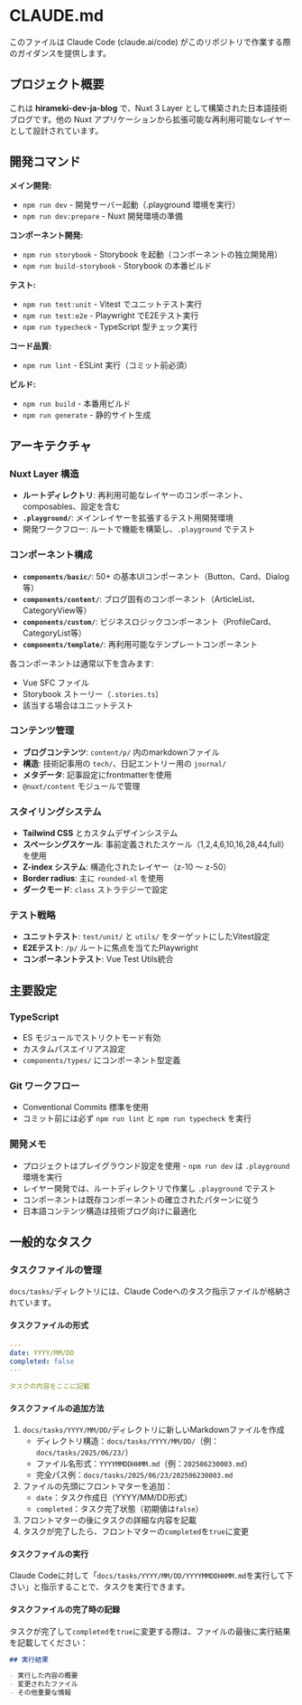 # CLAUDE.md

このファイルは Claude Code (claude.ai/code) がこのリポジトリで作業する際のガイダンスを提供します。

## プロジェクト概要

これは **hirameki-dev-ja-blog** で、Nuxt 3 Layer として構築された日本語技術ブログです。他の Nuxt アプリケーションから拡張可能な再利用可能なレイヤーとして設計されています。

## 開発コマンド

**メイン開発:**
- `npm run dev` - 開発サーバー起動（.playground 環境を実行）
- `npm run dev:prepare` - Nuxt 開発環境の準備

**コンポーネント開発:**
- `npm run storybook` - Storybook を起動（コンポーネントの独立開発用）
- `npm run build-storybook` - Storybook の本番ビルド

**テスト:**
- `npm run test:unit` - Vitest でユニットテスト実行
- `npm run test:e2e` - Playwright でE2Eテスト実行
- `npm run typecheck` - TypeScript 型チェック実行

**コード品質:**
- `npm run lint` - ESLint 実行（コミット前必須）

**ビルド:**
- `npm run build` - 本番用ビルド
- `npm run generate` - 静的サイト生成

## アーキテクチャ

### Nuxt Layer 構造
- **ルートディレクトリ**: 再利用可能なレイヤーのコンポーネント、composables、設定を含む
- **`.playground/`**: メインレイヤーを拡張するテスト用開発環境
- 開発ワークフロー: ルートで機能を構築し、`.playground` でテスト

### コンポーネント構成
- **`components/basic/`**: 50+ の基本UIコンポーネント（Button、Card、Dialog等）
- **`components/content/`**: ブログ固有のコンポーネント（ArticleList、CategoryView等）
- **`components/custom/`**: ビジネスロジックコンポーネント（ProfileCard、CategoryList等）
- **`components/template/`**: 再利用可能なテンプレートコンポーネント

各コンポーネントは通常以下を含みます:
- Vue SFC ファイル
- Storybook ストーリー（`.stories.ts`）
- 該当する場合はユニットテスト

### コンテンツ管理
- **ブログコンテンツ**: `content/p/` 内のmarkdownファイル
- **構造**: 技術記事用の `tech/`、日記エントリー用の `journal/`
- **メタデータ**: 記事設定にfrontmatterを使用
- `@nuxt/content` モジュールで管理

### スタイリングシステム
- **Tailwind CSS** とカスタムデザインシステム
- **スペーシングスケール**: 事前定義されたスケール（1,2,4,6,10,16,28,44,full）を使用
- **Z-index システム**: 構造化されたレイヤー（z-10 〜 z-50）
- **Border radius**: 主に `rounded-xl` を使用
- **ダークモード**: `class` ストラテジーで設定

### テスト戦略
- **ユニットテスト**: `test/unit/` と `utils/` をターゲットにしたVitest設定
- **E2Eテスト**: `/p/` ルートに焦点を当てたPlaywright
- **コンポーネントテスト**: Vue Test Utils統合

## 主要設定

### TypeScript
- ES モジュールでストリクトモード有効
- カスタムパスエイリアス設定
- `components/types/` にコンポーネント型定義

### Git ワークフロー
- Conventional Commits 標準を使用
- コミット前には必ず `npm run lint` と `npm run typecheck` を実行

### 開発メモ
- プロジェクトはプレイグラウンド設定を使用 - `npm run dev` は `.playground` 環境を実行
- レイヤー開発では、ルートディレクトリで作業し `.playground` でテスト
- コンポーネントは既存コンポーネントの確立されたパターンに従う
- 日本語コンテンツ構造は技術ブログ向けに最適化

## 一般的なタスク

### タスクファイルの管理

`docs/tasks/`ディレクトリには、Claude Codeへのタスク指示ファイルが格納されています。

#### タスクファイルの形式

```yaml
---
date: YYYY/MM/DD
completed: false 
---

タスクの内容をここに記載
```

#### タスクファイルの追加方法

1. `docs/tasks/YYYY/MM/DD/`ディレクトリに新しいMarkdownファイルを作成
   - ディレクトリ構造：`docs/tasks/YYYY/MM/DD/`（例：`docs/tasks/2025/06/23/`）
   - ファイル名形式：`YYYYMMDDHHMM.md`（例：`202506230003.md`）
   - 完全パス例：`docs/tasks/2025/06/23/202506230003.md`
2. ファイルの先頭にフロントマターを追加：
   - `date`：タスク作成日（YYYY/MM/DD形式）
   - `completed`：タスク完了状態（初期値は`false`）
3. フロントマターの後にタスクの詳細な内容を記載
4. タスクが完了したら、フロントマターの`completed`を`true`に変更

#### タスクファイルの実行

Claude Codeに対して「`docs/tasks/YYYY/MM/DD/YYYYMMDDHHMM.md`を実行して下さい」と指示することで、タスクを実行できます。

#### タスクファイルの完了時の記録

タスクが完了して`completed`を`true`に変更する際は、ファイルの最後に実行結果を記載してください：

```markdown
## 実行結果

- 実行した内容の概要
- 変更されたファイル
- その他重要な情報
```